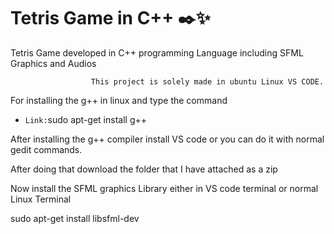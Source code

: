 # Tetris Game in C++ ✒️✨
Tetris Game developed in C++ programming Language including SFML Graphics and Audios

                      This project is solely made in ubuntu Linux VS CODE.

For installing the g++ in linux and type the command

- `Link:`sudo apt-get install g++

After installing the g++ compiler install VS code or you can do it with normal gedit commands.

After doing that download the folder that I have attached as a zip

Now install the SFML graphics Library either in VS code terminal or normal Linux Terminal

sudo apt-get install libsfml-dev



